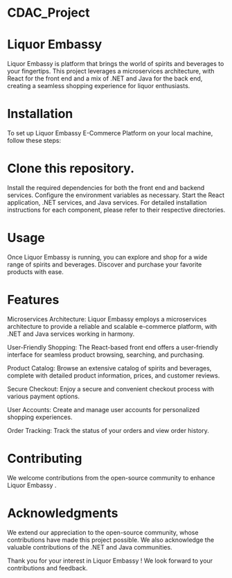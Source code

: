 # CDAC_Project

# Liquor Embassy
Liquor Embassy is platform that brings the world of spirits and beverages to your fingertips. This project leverages a microservices architecture, with React for the front end and a mix of .NET and Java for the back end, creating a seamless shopping experience for liquor enthusiasts.

# Installation
To set up Liquor Embassy E-Commerce Platform on your local machine, follow these steps:

# Clone this repository.
Install the required dependencies for both the front end and backend services.
Configure the environment variables as necessary.
Start the React application, .NET services, and Java services.
For detailed installation instructions for each component, please refer to their respective directories.

# Usage
Once Liquor Embassy is running, you can explore and shop for a wide range of spirits and beverages. Discover and purchase your favorite products with ease.

# Features
Microservices Architecture: Liquor Embassy employs a microservices architecture to provide a reliable and scalable e-commerce platform, with .NET and Java services working in harmony.

User-Friendly Shopping: The React-based front end offers a user-friendly interface for seamless product browsing, searching, and purchasing.

Product Catalog: Browse an extensive catalog of spirits and beverages, complete with detailed product information, prices, and customer reviews.

Secure Checkout: Enjoy a secure and convenient checkout process with various payment options.

User Accounts: Create and manage user accounts for personalized shopping experiences.

Order Tracking: Track the status of your orders and view order history.

# Contributing
We welcome contributions from the open-source community to enhance Liquor Embassy .

# Acknowledgments
We extend our appreciation to the open-source community, whose contributions have made this project possible. We also acknowledge the valuable contributions of the .NET and Java communities.

Thank you for your interest in Liquor Embassy ! We look forward to your contributions and feedback.
